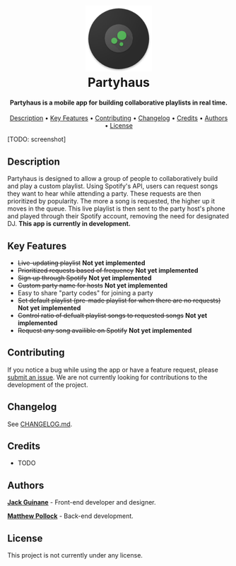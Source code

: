
<h1 align="center">
  <br>
  <a href="TODO: link to website"><img src="https://raw.githubusercontent.com/qjack001/Party-Queue-App/master/party_queue/assets/app_icon/res/mipmap-xxxhdpi/app_icon_final.png" alt="partyhaus" width="150"></a>
  <br>
  Partyhaus
  <br>
</h1>

<h4 align="center">Partyhaus is a mobile app for building collaborative playlists in real time.</h4>

<p align="center">
  <a href="#description">Description</a> •
  <a href="#key-features">Key Features</a> •
  <a href="#contributing">Contributing</a> •
  <a href="#changelog">Changelog</a> •
  <a href="#credits">Credits</a> •
  <a href="#authors">Authors</a> •
  <a href="#license">License</a>
</p>

[TODO: screenshot]

## Description

Partyhaus is designed to allow a group of people to collaboratively build and play a custom playlist. Using Spotify's API, users can request songs they want to hear while attending a party. These requests are then prioritized by popularity. The more a song is requested, the higher up it moves in the queue. This live playlist is then sent to the party host's phone and played through their Spotify account, removing the need for designated DJ. **This app is currently in development.**

## Key Features

- ~~Live-updating playlist~~ **Not yet implemented**
- ~~Prioritized requests based of frequency~~ **Not yet implemented**
- ~~Sign up through Spotify~~ **Not yet implemented**
- ~~Custom party name for hosts~~ **Not yet implemented**
- Easy to share "party codes" for joining a party
- ~~Set default playlist (pre-made playlist for when there are no requests)~~ **Not yet implemented**
- ~~Control ratio of defualt playlist songs to requested songs~~ **Not yet implemented**
- ~~Request any song availible on Spotify~~ **Not yet implemented**

## Contributing

If you notice a bug while using the app or have a feature request, please [submit an issue](https://github.com/qjack001/Party-Queue-App/issues).
We are not currently looking for contributions to the development of the project.

## Changelog

See [CHANGELOG.md](https://github.com/qjack001/Party-Queue-App/blob/master/CHANGELOG.md).

## Credits

- TODO

## Authors

[**Jack Guinane**](https://github.com/qjack001) - Front-end developer and designer.

[**Matthew Pollock**](https://github.com/Matthew-Pollock) - Back-end development.

## License

This project is not currently under any license.
